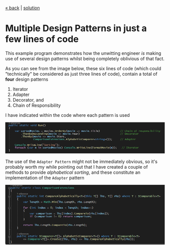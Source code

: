 [« back](../README.md#do-you-need-to-know-how-to-implement-design-patterns) | [solution](./)
# Multiple Design Patterns in just a few lines of code

This example program demonstrates how the unwitting engineer *_is_* making use of several design patterns whilst being completely oblivious of that fact. 

As you can see from the image below, these six lines of code (which could "technically" be considered as just three lines of code), contain a total of **four** design patterns

1. Iterator
2. Adapter 
3. Decorator, and
4. Chain of Responsibility

I have indicated within the code where each pattern is used

![Multiple design Patterns within a few lines of code](../images/multiple-patterns.png)

The use of the `Adapter Pattern` might not be immediately obvious, so it's probably worth my while pointing out that I have created a couple of methods to provide *alphabetical sorting*, and these constitute an implementation of the `Adapter` pattern

![IComparer implementation](../images/comparer.png)